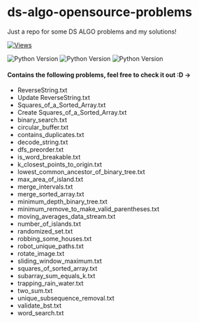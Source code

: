 # ds-algo-opensource-problems
Just a repo for some DS ALGO problems and my solutions!

[![Views](https://img.shields.io/github/views/nalindas9/your-repository.svg?style=for-the-badge)](https://github.com/nalindas9/ds-algo-opensource-problems)

![Python Version](https://img.shields.io/badge/C++-blue)
![Python Version](https://img.shields.io/badge/Javascript-yellow)
![Python Version](https://img.shields.io/badge/Python-green)

#### Contains the following problems, feel free to check it out :D ->
* ReverseString.txt
* Update ReverseString.txt
* Squares_of_a_Sorted_Array.txt
* Create Squares_of_a_Sorted_Array.txt
* binary_search.txt
* circular_buffer.txt
* contains_duplicates.txt
* decode_string.txt
* dfs_preorder.txt
* is_word_breakable.txt
* k_closest_points_to_origin.txt
* lowest_common_ancestor_of_binary_tree.txt
* max_area_of_island.txt
* merge_intervals.txt
* merge_sorted_array.txt
* minimum_depth_binary_tree.txt
* minimum_remove_to_make_valid_parentheses.txt
* moving_averages_data_stream.txt
* number_of_islands.txt
* randomized_set.txt
* robbing_some_houses.txt
* robot_unique_paths.txt
* rotate_image.txt
* sliding_window_maximum.txt
* squares_of_sorted_array.txt
* subarray_sum_equals_k.txt
* trapping_rain_water.txt
* two_sum.txt
* unique_subsequence_removal.txt
* validate_bst.txt
* word_search.txt
